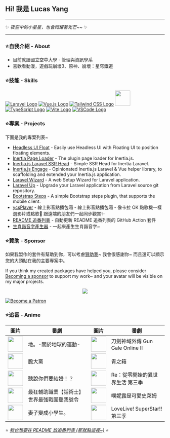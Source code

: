 ## Hi! 我是 Lucas Yang

---

✨ *夜空中的小星星，也會閃耀著光芒~~* ✨

---

### ⭐自我介紹 - About

* 目前就讀國立空中大學 - 管理與資訊學系
* 喜歡看動漫，遊戲玩崩壞3、原神、崩壞：星穹鐵道

### ⭐技能 - Skills

[![Laravel Logo](https://skillicons.dev/icons?i=laravel&theme=light)](https://laravel.com/)
[![Vue.js Logo](https://skillicons.dev/icons?i=vue&theme=light)](https://vuejs.org/)
[![Tailwind CSS Logo](https://skillicons.dev/icons?i=tailwind&theme=light)](https://tailwindcss.com/)
<a href="https://inertiajs.com/"><img src="https://star-note-lucas.vercel.app/images/inertiajs-logo-rounded.svg" width="48" height="48"></a>
[![TypeScript Logo](https://skillicons.dev/icons?i=ts)](https://www.typescriptlang.org/)
[![Vite Logo](https://skillicons.dev/icons?i=vite&theme=light)](https://vitejs.dev/)
[![VSCode Logo](https://skillicons.dev/icons?i=vscode&theme=light)](https://code.visualstudio.com/)

### ⭐專案 - Projects

下面是我的專案列表~

* [Headless UI Float](https://github.com/ycs77/headlessui-float) - Easily use Headless UI with Floating UI to position floating elements.
* [Inertia Page Loader](https://github.com/ycs77/inertia-plugin) - The plugin page loader for Inertia.js.
* [Inertia.js Laravel SSR Head](https://github.com/ycs77/inertia-laravel-ssr-head) - Simple SSR Head for Inertia Laravel.
* [Inertia.js Engage](https://github.com/ycs77/inertia-engage) - Opinionated Inertia.js Laravel & Vue helper library, to scaffolding and extended your Inertia.js application.
* [Laravel Wizard](https://github.com/ycs77/laravel-wizard) - A web Setup Wizard for Laravel application.
* [Laravel Up](https://laravel-up.vercel.app/) - Upgrade your Laravel application from Laravel source git repository.
* [Bootstrap Steps](https://github.com/ycs77/bootstrap-steps) - A simple Bootstrap steps plugin, that supports the mobile client.
* [ycsPlayer](https://github.com/ycs77/ycsplayer) - 線上影音點播包廂 - 線上影音點播包廂 - 像卡拉 OK 點歌機一樣選影片或點歌🎵 跟遠端的朋友們一起同步觀賞✨
* [README 追番列表](https://github.com/ycs77/readme-anime-list) - 自動更新 README 追番列表的 GitHub Action 套件
* [生肖諧音字產生器](https://github.com/ycs77/zodiac-homophone-generator) - 一起來產生生肖諧音字~

### ⭐贊助 - Sponsor

如果我製作的套件有幫助到你，可以考慮[贊助我](https://www.patreon.com/ycs77)~ 我會很感謝你~ 而且還可以顯示您的大頭貼在我的主要專案中。

If you think my created packages have helped you, please consider [Becoming a sponsor](https://www.patreon.com/ycs77) to support my work~ and your avatar will be visible on my major projects.

<p align="center">
  <a href="https://www.patreon.com/ycs77">
    <img src="https://cdn.jsdelivr.net/gh/ycs77/static/sponsors.svg"/>
  </a>
</p>

<a href="https://www.patreon.com/ycs77">
  <img src="https://c5.patreon.com/external/logo/become_a_patron_button.png" alt="Become a Patron" />
</a>

<br />

### ⭐追番 - Anime

| 圖片 | 番劇 | 圖片 | 番劇 |
| --- | --- | --- | --- |
| [<img src="https://lain.bgm.tv/r/100/pic/cover/l/5f/84/389156_J4gqQ.jpg" width="48">](https://lain.bgm.tv/pic/cover/l/5f/84/389156_J4gqQ.jpg) | 地。-關於地球的運動- | [<img src="https://lain.bgm.tv/r/100/pic/cover/l/d2/81/445821_88mLB.jpg" width="48">](https://lain.bgm.tv/pic/cover/l/d2/81/445821_88mLB.jpg) | 刀劍神域外傳 Gun Gale Online II |
| [<img src="https://lain.bgm.tv/r/100/pic/cover/l/44/7d/467461_HHw4K.jpg" width="48">](https://lain.bgm.tv/pic/cover/l/44/7d/467461_HHw4K.jpg) | 膽大黨 | [<img src="https://lain.bgm.tv/r/100/pic/cover/l/ab/e5/460306_s7Y8n.jpg" width="48">](https://lain.bgm.tv/pic/cover/l/ab/e5/460306_s7Y8n.jpg) | 青之箱 |
| [<img src="https://lain.bgm.tv/r/100/pic/cover/l/30/50/429305_yRkyp.jpg" width="48">](https://lain.bgm.tv/pic/cover/l/30/50/429305_yRkyp.jpg) | 聽說你們要結婚！？ | [<img src="https://lain.bgm.tv/r/100/pic/cover/l/26/d6/425998_dnzr8.jpg" width="48">](https://lain.bgm.tv/pic/cover/l/26/d6/425998_dnzr8.jpg) | Re：從零開始的異世界生活 第三季 |
| [<img src="https://lain.bgm.tv/r/100/pic/cover/l/e6/cb/491151_rNnm5.jpg" width="48">](https://lain.bgm.tv/pic/cover/l/e6/cb/491151_rNnm5.jpg) | 最狂輔助職業【話術士】世界最強戰團聽我號令 | [<img src="https://lain.bgm.tv/r/100/pic/cover/l/fe/ab/470045_zA9BA.jpg" width="48">](https://lain.bgm.tv/pic/cover/l/fe/ab/470045_zA9BA.jpg) | 噗妮露是可愛史萊姆 |
| [<img src="https://lain.bgm.tv/r/100/pic/cover/l/7b/d8/424680_wCR0a.jpg" width="48">](https://lain.bgm.tv/pic/cover/l/7b/d8/424680_wCR0a.jpg) | 妻子變成小學生。 | [<img src="https://lain.bgm.tv/r/100/pic/cover/l/4f/12/404480_OokoZ.jpg" width="48">](https://lain.bgm.tv/pic/cover/l/4f/12/404480_OokoZ.jpg) | LoveLive! SuperStar!! 第三季 |

⭐ *[我也想要在 README 放追番列表 (那就點這裡~)](https://github.com/ycs77/readme-anime-list)* ⭐
